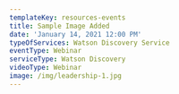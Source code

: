 ```yaml
---
templateKey: resources-events
title: Sample Image Added
date: 'January 14, 2021 12:00 PM'
typeOfServices: Watson Discovery Service
eventType: Webinar
serviceType: Watson Discovery
videoType: Webinar
image: /img/leadership-1.jpg
---
```


